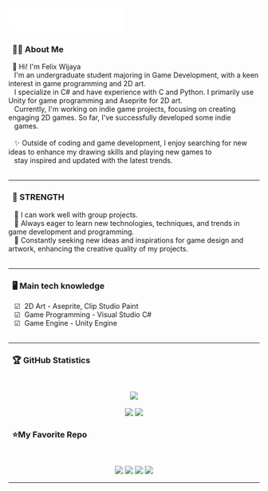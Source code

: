 <img src="images/svg/header_en.svg"></img>

### &nbsp; 🕵🏻 About Me

&nbsp;&nbsp;👋 Hi! I'm Felix Wijaya <br>&nbsp;&nbsp;  I'm an undergraduate student majoring in Game Development, with a keen interest in game programming and 2D art. <br>&nbsp;&nbsp; I specialize in C# and have experience with C and Python. I primarily use Unity for game programming and Aseprite for 2D art.<br>&nbsp;&nbsp; Currently, I'm working on indie game projects, focusing on creating engaging 2D games. So far, I've successfully developed some indie<br>&nbsp;&nbsp; games. <br><br>&nbsp;&nbsp; ✨ Outside of coding and game development, I enjoy searching for new ideas to enhance my drawing skills and playing new games to<br>&nbsp;&nbsp; stay inspired and updated with the latest trends.<br><br>

<hr/>

### &nbsp; 🌟 STRENGTH
&nbsp;&nbsp;&nbsp;🔹 I can work well with group projects.<br>
&nbsp;&nbsp;&nbsp;🔹 Always eager to learn new technologies, techniques, and trends in game development and programming.<br>
&nbsp;&nbsp;&nbsp;🔹 Constantly seeking new ideas and inspirations for game design and artwork, enhancing the creative quality of my projects.<br><br>

<hr/>

### &nbsp; 🖥️ Main tech knowledge
&nbsp;&nbsp;&nbsp;☑  2D Art - Aseprite, Clip Studio Paint<br>
&nbsp;&nbsp;&nbsp;☑  Game Programming - Visual Studio C#<br>
&nbsp;&nbsp;&nbsp;☑  Game Engine - Unity Engine<br>
<br>
<hr/>

### &nbsp; 🏆 GitHub Statistics

  <br/>
    <p align="center">
        <img height="150px" src="https://github-readme-streak-stats.herokuapp.com/?user=Felixwijaya04&theme=nightowl&hide_border=true" />
    </p>
    <p align="center">
        <img height="150px" src="https://github-readme-stats.vercel.app/api?username=Felixwijaya04&theme=nightowl&hide_border=true&include_all_commits=true&count_private=true" /> <img height="150px" src="https://github-readme-stats.vercel.app/api/top-langs/?username=Felixwijaya04&theme=nightowl&hide_border=true&include_all_commits=true&count_private=true&layout=compact" />
    </p>

### &nbsp; ⭐My Favorite Repo
  <br/>
    <p align="center">
      <img height="150px" src="https://github-readme-stats.vercel.app/api/pin/?username=Felixwijaya04&repo=Project-Valence&theme=nightowl&hide_border=true" /> <img height="150px" src="https://github-readme-stats.vercel.app/api/pin/?username=Felixwijaya04&repo=Across-Java&theme=nightowl&hide_border=true" />
      <img height="150px" src="https://github-readme-stats.vercel.app/api/pin/?username=Felixwijaya04&repo=Pong2D&theme=nightowl&hide_border=true" />
      <img height="150px" src="https://github-readme-stats.vercel.app/api/pin/?username=Felixwijaya04&repo=Warp-er&theme=nightowl&hide_border=true" />


<hr/>


